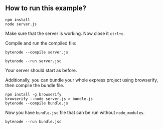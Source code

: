 ## How to run this example?
```console
npm install
node server.js
```
Make sure that the server is working. Now close it `ctrl+c`.

Compile and run the compiled file:
```console
bytenode --compile server.js

bytenode --run server.jsc
```
Your server should start as before.

Additionally, you can bundle your whole express project using browserify, then compile the bundle file.
```console
npm install -g browserify
browserify --node server.js > bundle.js
bytenode --compile bundle.js
```
Now you have `bundle.jsc` file that can be run without `node_modules`.
```console
bytenode --run bundle.jsc
```